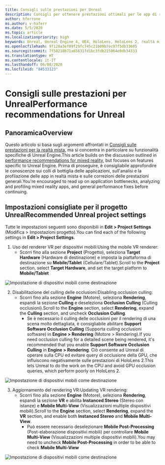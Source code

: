 ```yaml
---
title: Consigli sulle prestazioni per Unreal
description: Consigli per ottenere prestazioni ottimali per le app di realtà mista in Unreal
author: hferrone
ms.author: v-haferr
ms.date: 5/5/2020
ms.topic: article
ms.localizationpriority: high
keywords: Unreal, Unreal Engine 4, UE4, HoloLens, HoloLens 2, realtà mista, prestazioni, ottimizzazione, impostazioni, documentazione
ms.openlocfilehash: 9f128a3ef09f29fc745c21b09b7ec97f5db33605
ms.sourcegitcommit: 7f50210b71a65631fd1bc3fdb215064e0db34333
ms.translationtype: HT
ms.contentlocale: it-IT
ms.lasthandoff: 06/08/2020
ms.locfileid: "84533123"
---
```

# <a name="performance-recommendations-for-unreal"></a><span data-ttu-id="6107c-104">Consigli sulle prestazioni per Unreal</span><span class="sxs-lookup"><span data-stu-id="6107c-104">Performance recommendations for Unreal</span></span>

## <a name="overview"></a><span data-ttu-id="6107c-105">Panoramica</span><span class="sxs-lookup"><span data-stu-id="6107c-105">Overview</span></span>

<span data-ttu-id="6107c-106">Questo articolo si basa sugli argomenti affrontati in [Consigli sulle prestazioni per la realtà mista](understanding-performance-for-mixed-reality.md), ma si concentra in particolare su funzionalità specifiche di Unreal Engine.</span><span class="sxs-lookup"><span data-stu-id="6107c-106">This article builds on the discussion outlined in [performance recommendations for mixed reality](understanding-performance-for-mixed-reality.md), but focuses on features specific to Unreal Engine.</span></span> <span data-ttu-id="6107c-107">Prima di proseguire, è consigliabile approfondire le conoscenze sui colli di bottiglia delle applicazioni, sull'analisi e la profilazione delle app in realtà mista e sulle correzioni delle prestazioni generali.</span><span class="sxs-lookup"><span data-stu-id="6107c-107">You're encouraged to read up on application bottlenecks, analyzing and profiling mixed reality apps, and general performance fixes before continuing.</span></span>

## <a name="recommended-unreal-project-settings"></a><span data-ttu-id="6107c-108">Impostazioni consigliate per il progetto Unreal</span><span class="sxs-lookup"><span data-stu-id="6107c-108">Recommended Unreal project settings</span></span>
<span data-ttu-id="6107c-109">Tutte le impostazioni seguenti sono disponibili in **Edit > Project Settings** (Modifica > Impostazioni progetto).</span><span class="sxs-lookup"><span data-stu-id="6107c-109">You can find each of the following settings in **Edit > Project Settings**.</span></span>

1. <span data-ttu-id="6107c-110">Uso del renderer VR per dispositivi mobili:</span><span class="sxs-lookup"><span data-stu-id="6107c-110">Using the mobile VR renderer:</span></span>
    * <span data-ttu-id="6107c-111">Scorri fino alla sezione **Project** (Progetto), seleziona **Target Hardware** (Hardware di destinazione) e imposta la piattaforma di destinazione su **Mobile/Tablet** (Cellulare/Tablet).</span><span class="sxs-lookup"><span data-stu-id="6107c-111">Scroll to the **Project** section, select **Target Hardware**, and set the target platform to **Mobile/Tablet**</span></span>

![Impostazione di dispositivi mobili come destinazione](images/unreal/performance-recommendations-img-01.png)

2. <span data-ttu-id="6107c-113">Disabilitazione del culling delle occlusioni:</span><span class="sxs-lookup"><span data-stu-id="6107c-113">Disabling occlusion culling:</span></span>
    * <span data-ttu-id="6107c-114">Scorri fino alla sezione **Engine** (Motore), seleziona **Rendering**, espandi la sezione **Culling** e deseleziona **Occlusion Culling** (Culling occlusioni).</span><span class="sxs-lookup"><span data-stu-id="6107c-114">Scroll to the **Engine** section, select **Rendering**, expand the **Culling** section, and uncheck **Occlusion Culling**.</span></span>
        + <span data-ttu-id="6107c-115">Se è necessario il culling delle occlusioni per il rendering di una scena molto dettagliata, è consigliabile abilitare **Support Software Occlusion Culling** (Supporta culling occlusioni software) in **Engine > Rendering** (Motore > Rendering).</span><span class="sxs-lookup"><span data-stu-id="6107c-115">If you need occlusion culling for a detailed scene being rendered, it's recommended that you enable **Support Software Occlusion Culling** in **Engine > Rendering**.</span></span> <span data-ttu-id="6107c-116">Ciò consente ad Unreal di operare sulla CPU ed evitare query di occlusione della GPU, che influiscono negativamente sulle prestazioni di HoloLens 2.</span><span class="sxs-lookup"><span data-stu-id="6107c-116">This lets Unreal to do the work on the CPU and avoid GPU occlusion queries, which perform poorly on HoloLens 2.</span></span>

![Impostazione di dispositivi mobili come destinazione](images/unreal/performance-recommendations-img-02.png)

3. <span data-ttu-id="6107c-118">Aggiornamento del rendering VR:</span><span class="sxs-lookup"><span data-stu-id="6107c-118">Updating VR rendering:</span></span>
    * <span data-ttu-id="6107c-119">Scorri fino alla sezione **Engine** (Motore), seleziona **Rendering**, espandi la sezione **VR** e abilita **Instanced Stereo** (Stereo con istanze) e **Mobile Multi-View** (Visualizzazioni multiple dispositivi mobili).</span><span class="sxs-lookup"><span data-stu-id="6107c-119">Scroll to the **Engine** section, select **Rendering**, expand the **VR** section, and enable both **Instanced Stereo** and **Mobile Multi-View**.</span></span>
        + <span data-ttu-id="6107c-120">Può essere necessario deselezionare **Mobile Post-Processing** (Post-elaborazione dispositivi mobili) per controllare **Mobile Multi-View** (Visualizzazioni multiple dispositivi mobili).</span><span class="sxs-lookup"><span data-stu-id="6107c-120">You may need to uncheck **Mobile Post-Processing** in order to be able to check **Mobile Multi-View**</span></span>

![Impostazione di dispositivi mobili come destinazione](images/unreal/performance-recommendations-img-03.png)
